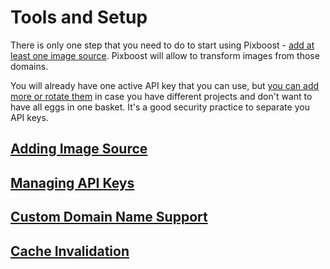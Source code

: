 # Tools and Setup

There is only one step that you need to do to start using Pixboost - [add at least one image source](adding-image-source.md). 
Pixboost will allow to transform images from those domains.

You will already have one active API key that you can use, but [you can add more or rotate them](manage-api-keys.md) 
in case you have different projects and don't want to have all eggs in one basket. 
It's a good security practice to separate you API keys.

## [Adding Image Source](https://help.pixboost.com/setup/adding-image-source.html)

## [Managing API Keys](https://help.pixboost.com/setup/manage-api-keys.html)

## [Custom Domain Name Support](https://help.pixboost.com/setup/custom-domain.html)

## [Cache Invalidation](cache-invalidation.md)

